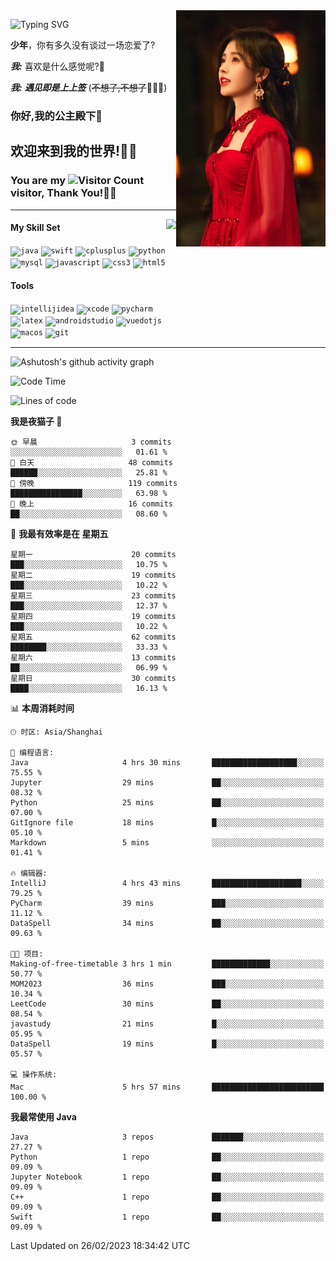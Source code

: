 <!-- **wql521/wql521** is a ✨ _special_ ✨ repository because its `README.md` (this file) appears on your GitHub profile. -->
<img align="right" width=239 src="https://github.com/wql521/wql521/blob/main/鞠婧祎.jpg">

![Typing SVG](https://readme-typing-svg.demolab.com?font=Fira+Code&weight=700&size=31&pause=1000&width=500&height=55&lines=Hi+there%2C+I%E2%80%98m+%E5%B0%98%E4%B8%96%E7%83%9F%E9%9B%A8%E5%AE%A2+!+%F0%9F%AB%B6%F0%9F%8F%BB;%E4%BD%A0%E5%A5%BD%2C+%E6%88%91%E6%98%AF+%E5%B0%98%E4%B8%96%E7%83%9F%E9%9B%A8%E5%AE%A2+!+%F0%9F%AB%B6%F0%9F%8F%BB)

  **少年**，你有多久没有谈过一场恋爱了?
    
  ***我:*** 喜欢是什么感觉呢?🤔
 
  ***我:*** ***遇见即是上上签*** (~~不想了,不想了~~🤦🏻‍♂️)
  ### 你好,我的公主殿下👑
## **欢迎来到我的世界!🥳🥳**

### You are my ![Visitor Count](https://profile-counter.glitch.me/wql521/count.svg) visitor, Thank You!🎉🎉
---


<!-- github-stats:start -->
<img align="right" height="168" src="https://github-readme-stats.vercel.app/api?username=wql521&show_icons=true&count_private=true&locale=cn"/>
<!-- github-stats:end -->


#### My Skill Set
<!-- languages:start -->
<!-- prettier-ignore-start -->
<!-- markdownlint-disable -->
<code><img height="20" src="http://simpleicons.p2hp.com/icons/java.svg" alt="java" /></code>
<code><img height="20" src="https://cdn.simpleicons.org/swift" alt="swift" /></code>
<code><img height="20" src="https://cdn.simpleicons.org/cplusplus" alt="cplusplus" /></code>
<code><img height="20" src="https://cdn.simpleicons.org/python" alt="python" /></code>
<code><img height="20" src="https://cdn.simpleicons.org/mysql" alt="mysql" /></code>
<code><img height="20" src="https://cdn.simpleicons.org/javascript" alt="javascript" /></code>
<code><img height="20" src="https://cdn.simpleicons.org/css3" alt="css3" /></code>
<code><img height="20" src="https://cdn.simpleicons.org/html5" alt="html5" /></code>
<!-- markdownlint-restore -->
<!-- prettier-ignore-end -->

<!-- languages:end -->

#### Tools

<!-- tools:start -->
<!-- prettier-ignore-start -->
<!-- markdownlint-disable -->
<code><img height="20" src="https://cdn.simpleicons.org/intellijidea" alt="intellijidea" /></code>
<code><img height="20" src="https://cdn.simpleicons.org/xcode" alt="xcode" /></code>
<code><img height="20" src="https://cdn.simpleicons.org/pycharm" alt="pycharm" /></code>
<code><img height="20" src="https://cdn.simpleicons.org/latex" alt="latex" /></code>
<code><img height="20" src="https://cdn.simpleicons.org/androidstudio" alt="androidstudio" /></code>
<code><img height="20" src="https://cdn.simpleicons.org/vuedotjs" alt="vuedotjs" /></code>
<code><img height="20" src="https://cdn.simpleicons.org/macos" alt="macos" /></code>
<code><img height="20" src="https://cdn.simpleicons.org/git" alt="git" /></code>
<!-- markdownlint-restore -->
<!-- prettier-ignore-end -->

<!-- tools:end -->

___

![Ashutosh's github activity graph](https://github-readme-activity-graph.cyclic.app/graph?username=wql521&theme=github-light)


<!--START_SECTION:waka-->
![Code Time](http://img.shields.io/badge/Code%20Time-21%20hrs%2032%20mins-blue)

![Lines of code](https://img.shields.io/badge/%E4%BB%8E%E3%80%8CHello%20World%E3%80%8D%E8%B5%B7%E6%88%91%E5%B7%B2%E7%BB%8F%E5%86%99%E4%BA%86-27.1%20thousand%20%E8%A1%8C%E4%BB%A3%E7%A0%81-blue)

**我是夜猫子 🦉** 

```text
🌞 早晨                     3 commits           ░░░░░░░░░░░░░░░░░░░░░░░░░   01.61 % 
🌆 白天                     48 commits          ██████░░░░░░░░░░░░░░░░░░░   25.81 % 
🌃 傍晚                     119 commits         ████████████████░░░░░░░░░   63.98 % 
🌙 晚上                     16 commits          ██░░░░░░░░░░░░░░░░░░░░░░░   08.60 % 
```
📅 **我最有效率是在 星期五** 

```text
星期一                      20 commits          ███░░░░░░░░░░░░░░░░░░░░░░   10.75 % 
星期二                      19 commits          ███░░░░░░░░░░░░░░░░░░░░░░   10.22 % 
星期三                      23 commits          ███░░░░░░░░░░░░░░░░░░░░░░   12.37 % 
星期四                      19 commits          ███░░░░░░░░░░░░░░░░░░░░░░   10.22 % 
星期五                      62 commits          ████████░░░░░░░░░░░░░░░░░   33.33 % 
星期六                      13 commits          ██░░░░░░░░░░░░░░░░░░░░░░░   06.99 % 
星期日                      30 commits          ████░░░░░░░░░░░░░░░░░░░░░   16.13 % 
```


📊 **本周消耗时间** 

```text
🕑︎ 时区: Asia/Shanghai

💬 编程语言: 
Java                     4 hrs 30 mins       ███████████████████░░░░░░   75.55 % 
Jupyter                  29 mins             ██░░░░░░░░░░░░░░░░░░░░░░░   08.32 % 
Python                   25 mins             ██░░░░░░░░░░░░░░░░░░░░░░░   07.00 % 
GitIgnore file           18 mins             █░░░░░░░░░░░░░░░░░░░░░░░░   05.10 % 
Markdown                 5 mins              ░░░░░░░░░░░░░░░░░░░░░░░░░   01.41 % 

🔥 编辑器: 
IntelliJ                 4 hrs 43 mins       ████████████████████░░░░░   79.25 % 
PyCharm                  39 mins             ███░░░░░░░░░░░░░░░░░░░░░░   11.12 % 
DataSpell                34 mins             ██░░░░░░░░░░░░░░░░░░░░░░░   09.63 % 

🐱‍💻 项目: 
Making-of-free-timetable 3 hrs 1 min         █████████████░░░░░░░░░░░░   50.77 % 
MOM2023                  36 mins             ███░░░░░░░░░░░░░░░░░░░░░░   10.34 % 
LeetCode                 30 mins             ██░░░░░░░░░░░░░░░░░░░░░░░   08.54 % 
javastudy                21 mins             █░░░░░░░░░░░░░░░░░░░░░░░░   05.95 % 
DataSpell                19 mins             █░░░░░░░░░░░░░░░░░░░░░░░░   05.57 % 

💻 操作系统: 
Mac                      5 hrs 57 mins       █████████████████████████   100.00 % 
```

**我最常使用 Java** 

```text
Java                     3 repos             ███████░░░░░░░░░░░░░░░░░░   27.27 % 
Python                   1 repo              ██░░░░░░░░░░░░░░░░░░░░░░░   09.09 % 
Jupyter Notebook         1 repo              ██░░░░░░░░░░░░░░░░░░░░░░░   09.09 % 
C++                      1 repo              ██░░░░░░░░░░░░░░░░░░░░░░░   09.09 % 
Swift                    1 repo              ██░░░░░░░░░░░░░░░░░░░░░░░   09.09 % 
```




 Last Updated on 26/02/2023 18:34:42 UTC
<!--END_SECTION:waka-->



